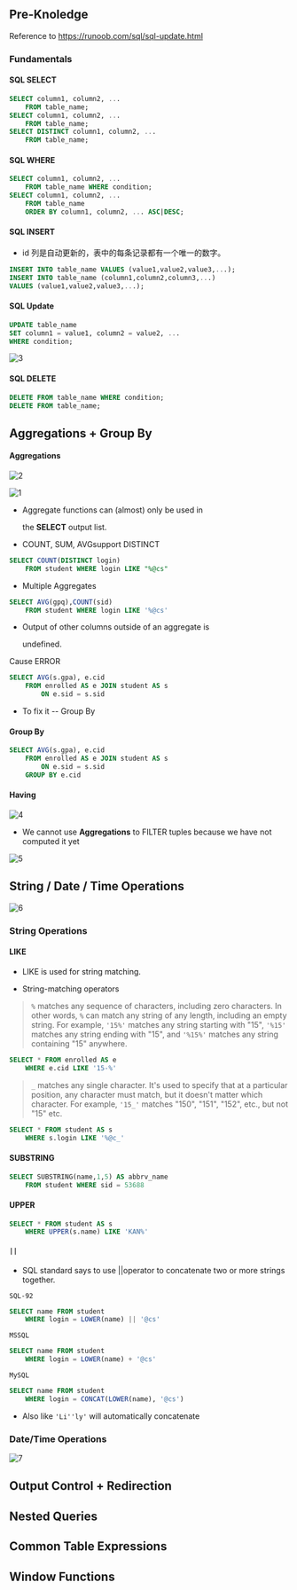 ## Pre-Knoledge

Reference to https://runoob.com/sql/sql-update.html

### Fundamentals

#### SQL SELECT

```sql
SELECT column1, column2, ...
	FROM table_name;
SELECT column1, column2, ...
	FROM table_name;
SELECT DISTINCT column1, column2, ...
	FROM table_name;

```

#### SQL WHERE

```sql
SELECT column1, column2, ...
	FROM table_name WHERE condition;
SELECT column1, column2, ...
	FROM table_name
	ORDER BY column1, column2, ... ASC|DESC;
```

#### SQL INSERT

* id 列是自动更新的，表中的每条记录都有一个唯一的数字。

```sql
INSERT INTO table_name VALUES (value1,value2,value3,...);
INSERT INTO table_name (column1,column2,column3,...)
VALUES (value1,value2,value3,...);
```

#### SQL Update

```sql
UPDATE table_name
SET column1 = value1, column2 = value2, ...
WHERE condition;
```

![3](3.png)

#### SQL DELETE

```sql
DELETE FROM table_name WHERE condition;
DELETE FROM table_name;
```

## Aggregations + Group By

#### Aggregations

![2](2.png)

![1](1.png)

* Aggregate functions can (almost) only be used in

  the **SELECT** output list.

* COUNT, SUM, AVGsupport DISTINCT

```sql
SELECT COUNT(DISTINCT login)
	FROM student WHERE login LIKE "%@cs"
```

* Multiple Aggregates

```sql
SELECT AVG(gpq),COUNT(sid)
	FROM student WHERE login LIKE '%@cs'
```

* Output of other columns outside of an aggregate is

  undefined.

Cause ERROR

```sql
SELECT AVG(s.gpa), e.cid
	FROM enrolled AS e JOIN student AS s
		ON e.sid = s.sid
```

* To fix it -- Group By

#### Group By

```sql
SELECT AVG(s.gpa), e.cid
	FROM enrolled AS e JOIN student AS s
		ON e.sid = s.sid
	GROUP BY e.cid
```

#### Having

![4](4.png)

* We cannot use **Aggregations** to FILTER tuples because we have not computed it yet

![5](5.png)

## String / Date / Time Operations

![6](6.png)

### String Operations

#### LIKE

* LIKE is used for string matching.

* String-matching operators

>  `%` matches any sequence of characters, including zero characters. In other words, `%` can match any string of any length, including an empty string. For example, `'15%'` matches any string starting with "15", `'%15'` matches any string ending with "15", and `'%15%'` matches any string containing "15" anywhere.

```sql
SELECT * FROM enrolled AS e
	WHERE e.cid LIKE '15-%'
```

> `_` matches any single character. It's used to specify that at a particular position, any character must match, but it doesn't matter which character. For example, `'15_'` matches "150", "151", "152", etc., but not "15" etc.

```sql
SELECT * FROM student AS s
	WHERE s.login LIKE '%@c_'
```

#### SUBSTRING

```sql
SELECT SUBSTRING(name,1,5) AS abbrv_name
	FROM student WHERE sid = 53688
```

#### UPPER

```sql
SELECT * FROM student AS s
	WHERE UPPER(s.name) LIKE 'KAN%'
```

#### `||`

* SQL standard says to use ||operator to concatenate two or more strings together.

`SQL-92`

```sql
SELECT name FROM student
	WHERE login = LOWER(name) || '@cs'
```

`MSSQL`

```sql
SELECT name FROM student
	WHERE login = LOWER(name) + '@cs'
```

`MySQL`

```sql
SELECT name FROM student
	WHERE login = CONCAT(LOWER(name), '@cs')
```

* Also like `'Li''ly'`  will automatically concatenate

### Date/Time Operations

![7](7.png)

## Output Control + Redirection

## Nested Queries

## Common Table Expressions

## Window Functions
